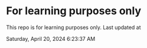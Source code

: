 # For learning purposes only
This repo is for learning purposes only.
Last updated at

Saturday, April 20, 2024 6:23:37 AM


